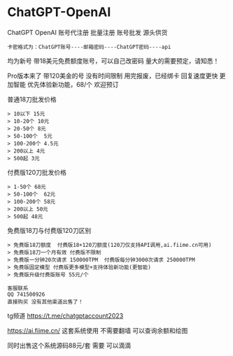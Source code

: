 # ChatGPT-OpenAI
ChatGPT OpenAI 账号代注册 批量注册 账号批发 源头供货
```
卡密格式为：ChatGPT账号----邮箱密码----ChatGPT密码----api 
```
均为新号 带18美元免费额度账号，可以自己改密码
量大的需要预定，请知悉！

Pro版本来了 带120美金的号 没有时间限制 用完报废，已经绑卡 回复速度更快 更加智能 优先体验新功能，68/个
欢迎预订

普通18刀批发价格
```
> 10以下 15元
> 10-20个 10元
> 20-50个 8元
> 50-100个  5元
> 100-200个 4.5元
> 200以上 4元
> 500起 3元
```
付费版120刀批发价格
```
> 1-50个 68元
> 50-100个  62元
> 100-200个 58元
> 200以上 50元
> 500起 48元
```

免费版18刀与付费版120刀区别
```
> 免费版18刀额度  付费版18+120刀额度(120刀仅支持API调用,ai.fiime.cn可用)
> 免费版18刀一个月有效 付费版不限制
> 免费版一分钟20次请求 150000TPM  付费版每分钟3000次请求 250000TPM 
> 免费版固定模型 付费版更多模型+支持体验新功能(更智能)
> 免费版升级付费版账号 55元/个
```


```
客服联系
QQ 741500926
直接购买 没有其他渠道出售了！
```

tg频道 https://t.me/chatgptaccount2023

https://ai.fiime.cn/
这套系统使用 不需要翻墙 可以查询余额和绘图

同时出售这个系统源码88元/套
需要 可以滴滴


